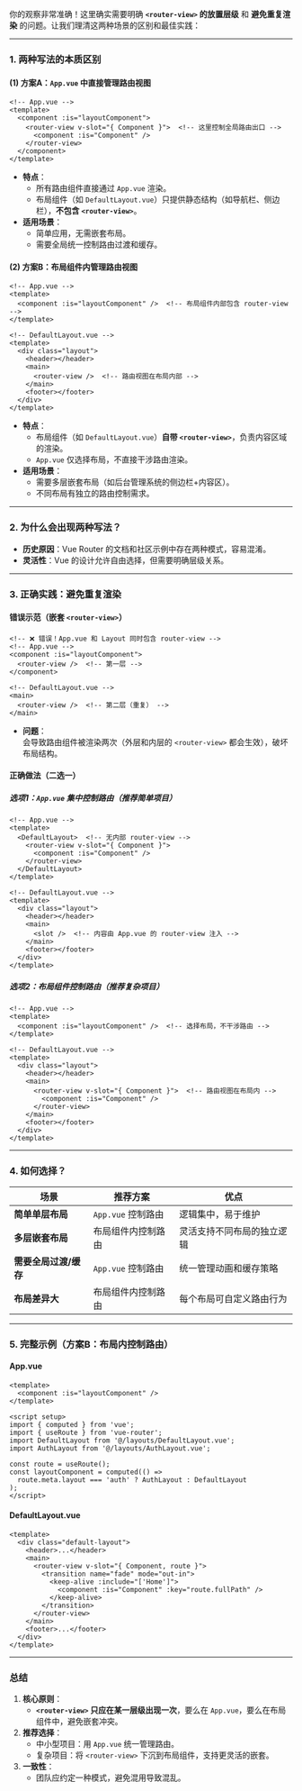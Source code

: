 你的观察非常准确！这里确实需要明确 **`<router-view>` 的放置层级** 和 **避免重复渲染** 的问题。让我们理清这两种场景的区别和最佳实践：

---

### **1. 两种写法的本质区别**
#### **(1) 方案A：`App.vue` 中直接管理路由视图**
```vue
<!-- App.vue -->
<template>
  <component :is="layoutComponent">
    <router-view v-slot="{ Component }">  <!-- 这里控制全局路由出口 -->
      <component :is="Component" />
    </router-view>
  </component>
</template>
```
- **特点**：  
  - 所有路由组件直接通过 `App.vue` 渲染。  
  - 布局组件（如 `DefaultLayout.vue`）只提供静态结构（如导航栏、侧边栏），**不包含 `<router-view>`**。  
- **适用场景**：  
  - 简单应用，无需嵌套布局。  
  - 需要全局统一控制路由过渡和缓存。

#### **(2) 方案B：布局组件内管理路由视图**
```vue
<!-- App.vue -->
<template>
  <component :is="layoutComponent" />  <!-- 布局组件内部包含 router-view -->
</template>

<!-- DefaultLayout.vue -->
<template>
  <div class="layout">
    <header></header>
    <main>
      <router-view />  <!-- 路由视图在布局内部 -->
    </main>
    <footer></footer>
  </div>
</template>
```
- **特点**：  
  - 布局组件（如 `DefaultLayout.vue`）**自带 `<router-view>`**，负责内容区域的渲染。  
  - `App.vue` 仅选择布局，不直接干涉路由渲染。  
- **适用场景**：  
  - 需要多层嵌套布局（如后台管理系统的侧边栏+内容区）。  
  - 不同布局有独立的路由控制需求。

---

### **2. 为什么会出现两种写法？**
- **历史原因**：Vue Router 的文档和社区示例中存在两种模式，容易混淆。  
- **灵活性**：Vue 的设计允许自由选择，但需要明确层级关系。  

---

### **3. 正确实践：避免重复渲染**
#### **错误示范（嵌套 `<router-view>`）**
```vue
<!-- ❌ 错误！App.vue 和 Layout 同时包含 router-view -->
<!-- App.vue -->
<component :is="layoutComponent">
  <router-view />  <!-- 第一层 -->
</component>

<!-- DefaultLayout.vue -->
<main>
  <router-view />  <!-- 第二层（重复） -->
</main>
```
- **问题**：  
  会导致路由组件被渲染两次（外层和内层的 `<router-view>` 都会生效），破坏布局结构。

#### **正确做法（二选一）**
##### **选项1：`App.vue` 集中控制路由（推荐简单项目）**
```vue
<!-- App.vue -->
<template>
  <DefaultLayout>  <!-- 无内部 router-view -->
    <router-view v-slot="{ Component }">
      <component :is="Component" />
    </router-view>
  </DefaultLayout>
</template>

<!-- DefaultLayout.vue -->
<template>
  <div class="layout">
    <header></header>
    <main>
      <slot />  <!-- 内容由 App.vue 的 router-view 注入 -->
    </main>
    <footer></footer>
  </div>
</template>
```

##### **选项2：布局组件控制路由（推荐复杂项目）**
```vue
<!-- App.vue -->
<template>
  <component :is="layoutComponent" />  <!-- 选择布局，不干涉路由 -->
</template>

<!-- DefaultLayout.vue -->
<template>
  <div class="layout">
    <header></header>
    <main>
      <router-view v-slot="{ Component }">  <!-- 路由视图在布局内 -->
        <component :is="Component" />
      </router-view>
    </main>
    <footer></footer>
  </div>
</template>
```

---

### **4. 如何选择？**
| 场景                  | 推荐方案                | 优点                          |
|-----------------------|-------------------------|-------------------------------|
| **简单单层布局**       | `App.vue` 控制路由      | 逻辑集中，易于维护            |
| **多层嵌套布局**       | 布局组件内控制路由      | 灵活支持不同布局的独立逻辑    |
| **需要全局过渡/缓存**  | `App.vue` 控制路由      | 统一管理动画和缓存策略        |
| **布局差异大**         | 布局组件内控制路由      | 每个布局可自定义路由行为      |

---

### **5. 完整示例（方案B：布局内控制路由）**
#### **App.vue**
```vue
<template>
  <component :is="layoutComponent" />
</template>

<script setup>
import { computed } from 'vue';
import { useRoute } from 'vue-router';
import DefaultLayout from '@/layouts/DefaultLayout.vue';
import AuthLayout from '@/layouts/AuthLayout.vue';

const route = useRoute();
const layoutComponent = computed(() => 
  route.meta.layout === 'auth' ? AuthLayout : DefaultLayout
);
</script>
```

#### **DefaultLayout.vue**
```vue
<template>
  <div class="default-layout">
    <header>...</header>
    <main>
      <router-view v-slot="{ Component, route }">
        <transition name="fade" mode="out-in">
          <keep-alive :include="['Home']">
            <component :is="Component" :key="route.fullPath" />
          </keep-alive>
        </transition>
      </router-view>
    </main>
    <footer>...</footer>
  </div>
</template>
```

---

### **总结**
1. **核心原则**：  
   - **`<router-view>` 只应在某一层级出现一次**，要么在 `App.vue`，要么在布局组件中，避免嵌套冲突。  
2. **推荐选择**：  
   - 中小型项目：用 `App.vue` 统一管理路由。  
   - 复杂项目：将 `<router-view>` 下沉到布局组件，支持更灵活的嵌套。  
3. **一致性**：  
   - 团队应约定一种模式，避免混用导致混乱。